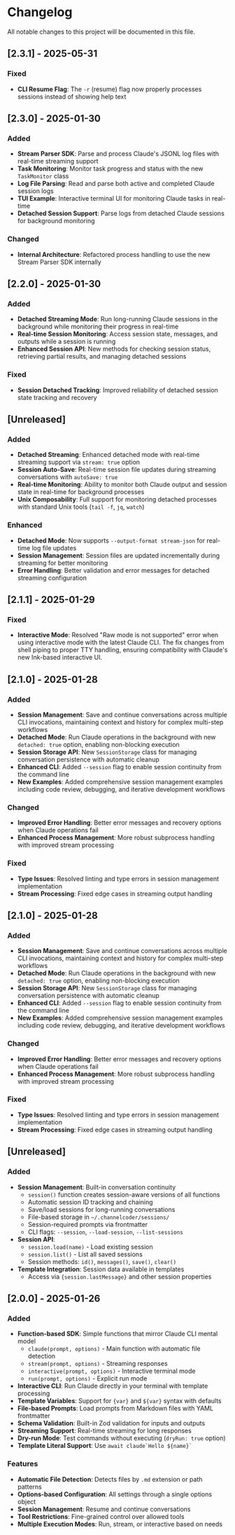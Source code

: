 # Changelog

All notable changes to this project will be documented in this file.

## [2.3.1] - 2025-05-31

### Fixed
- **CLI Resume Flag**: The `-r` (resume) flag now properly processes sessions instead of showing help text

## [2.3.0] - 2025-01-30

### Added
- **Stream Parser SDK**: Parse and process Claude's JSONL log files with real-time streaming support
- **Task Monitoring**: Monitor task progress and status with the new `TaskMonitor` class
- **Log File Parsing**: Read and parse both active and completed Claude session logs
- **TUI Example**: Interactive terminal UI for monitoring Claude tasks in real-time
- **Detached Session Support**: Parse logs from detached Claude sessions for background monitoring

### Changed
- **Internal Architecture**: Refactored process handling to use the new Stream Parser SDK internally

## [2.2.0] - 2025-01-30

### Added
- **Detached Streaming Mode**: Run long-running Claude sessions in the background while monitoring their progress in real-time
- **Real-time Session Monitoring**: Access session state, messages, and outputs while a session is running
- **Enhanced Session API**: New methods for checking session status, retrieving partial results, and managing detached sessions

### Fixed
- **Session Detached Tracking**: Improved reliability of detached session state tracking and recovery

## [Unreleased]

### Added
- **Detached Streaming**: Enhanced detached mode with real-time streaming support via `stream: true` option
- **Session Auto-Save**: Real-time session file updates during streaming conversations with `autoSave: true`
- **Real-time Monitoring**: Ability to monitor both Claude output and session state in real-time for background processes
- **Unix Composability**: Full support for monitoring detached processes with standard Unix tools (`tail -f`, `jq`, `watch`)

### Enhanced
- **Detached Mode**: Now supports `--output-format stream-json` for real-time log file updates
- **Session Management**: Session files are updated incrementally during streaming for better monitoring
- **Error Handling**: Better validation and error messages for detached streaming configuration

## [2.1.1] - 2025-01-29

### Fixed
- **Interactive Mode**: Resolved "Raw mode is not supported" error when using interactive mode with the latest Claude CLI. The fix changes from shell piping to proper TTY handling, ensuring compatibility with Claude's new Ink-based interactive UI.

## [2.1.0] - 2025-01-28

### Added
- **Session Management**: Save and continue conversations across multiple CLI invocations, maintaining context and history for complex multi-step workflows
- **Detached Mode**: Run Claude operations in the background with new `detached: true` option, enabling non-blocking execution
- **Session Storage API**: New `SessionStorage` class for managing conversation persistence with automatic cleanup
- **Enhanced CLI**: Added `--session` flag to enable session continuity from the command line
- **New Examples**: Added comprehensive session management examples including code review, debugging, and iterative development workflows

### Changed
- **Improved Error Handling**: Better error messages and recovery options when Claude operations fail
- **Enhanced Process Management**: More robust subprocess handling with improved stream processing

### Fixed
- **Type Issues**: Resolved linting and type errors in session management implementation
- **Stream Processing**: Fixed edge cases in streaming output handling

## [2.1.0] - 2025-01-28

### Added
- **Session Management**: Save and continue conversations across multiple CLI invocations, maintaining context and history for complex multi-step workflows
- **Detached Mode**: Run Claude operations in the background with new `detached: true` option, enabling non-blocking execution
- **Session Storage API**: New `SessionStorage` class for managing conversation persistence with automatic cleanup
- **Enhanced CLI**: Added `--session` flag to enable session continuity from the command line
- **New Examples**: Added comprehensive session management examples including code review, debugging, and iterative development workflows

### Changed
- **Improved Error Handling**: Better error messages and recovery options when Claude operations fail
- **Enhanced Process Management**: More robust subprocess handling with improved stream processing

### Fixed
- **Type Issues**: Resolved linting and type errors in session management implementation
- **Stream Processing**: Fixed edge cases in streaming output handling

## [Unreleased]

### Added
- **Session Management**: Built-in conversation continuity
  - `session()` function creates session-aware versions of all functions
  - Automatic session ID tracking and chaining
  - Save/load sessions for long-running conversations
  - File-based storage in `~/.channelcoder/sessions/`
  - Session-required prompts via frontmatter
  - CLI flags: `--session`, `--load-session`, `--list-sessions`
- **Session API**:
  - `session.load(name)` - Load existing session
  - `session.list()` - List all saved sessions
  - Session methods: `id()`, `messages()`, `save()`, `clear()`
- **Template Integration**: Session data available in templates
  - Access via `{session.lastMessage}` and other session properties

## [2.0.0] - 2025-01-26

### Added
- **Function-based SDK**: Simple functions that mirror Claude CLI mental model
  - `claude(prompt, options)` - Main function with automatic file detection
  - `stream(prompt, options)` - Streaming responses
  - `interactive(prompt, options)` - Interactive terminal mode
  - `run(prompt, options)` - Explicit run mode
- **Interactive CLI**: Run Claude directly in your terminal with template processing
- **Template Variables**: Support for `{var}` and `${var}` syntax with defaults
- **File-based Prompts**: Load prompts from Markdown files with YAML frontmatter
- **Schema Validation**: Built-in Zod validation for inputs and outputs
- **Streaming Support**: Real-time streaming for long responses
- **Dry-run Mode**: Test commands without executing (`dryRun: true` option)
- **Template Literal Support**: Use `` await claude`Hello ${name}` ``

### Features
- **Automatic File Detection**: Detects files by `.md` extension or path patterns
- **Options-based Configuration**: All settings through a single options object
- **Session Management**: Resume and continue conversations
- **Tool Restrictions**: Fine-grained control over allowed tools
- **Multiple Execution Modes**: Run, stream, or interactive based on needs
